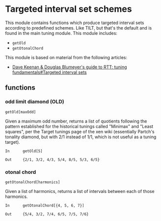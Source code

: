 # Targeted interval set schemes

This module contains functions which produce targeted interval sets according to predefined schemes. Like TILT, but
that's the default and is found in the main tuning module. This module includes:

* `getOld`
* `getOtonalChord`

This module is based on material from the following articles:

* [Dave Keenan & Douglas Blumeyer's guide to RTT: tuning fundamentals#Targeted interval sets](https://en.xen.wiki/w/Dave_Keenan_&_Douglas_Blumeyer's_guide_to_RTT:_tuning_fundamentals#Targeted_interval_sets)

## functions

### odd limit diamond (OLD)

`getOld[maxOdd]`

Given a maximum odd number, returns a list of quotients following the pattern established for the historical tunings
called "Minimax" and "Least squares", per the Target tunings page of the xen wiki (essentially Partch's tonality
diamond, but with 2/1 instead of 1/1, which is not useful as a tuning target).

```
In      getOld[5]

Out     {2/1, 3/2, 4/3, 5/4, 8/5, 5/3, 6/5}
```

### otonal chord

`getOtonalChord[harmonics]`

Given a list of harmonics, returns a list of intervals between each of those harmonics.

```
In      getOtonalChord[{4, 5, 6, 7}]

Out     {5/4, 3/2, 7/4, 6/5, 7/5, 7/6}
```
